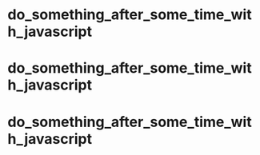 # do_something_after_some_time_with_javascript
# do_something_after_some_time_with_javascript
# do_something_after_some_time_with_javascript
